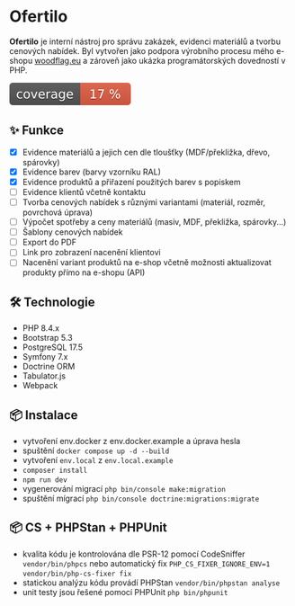 # Ofertilo

**Ofertilo** je interní nástroj pro správu zakázek, evidenci materiálů a tvorbu cenových nabídek. Byl vytvořen jako podpora výrobního procesu mého e-shopu [woodflag.eu](https://woodflag.eu) a zároveň jako ukázka programátorských dovedností v PHP.

![Coverage](https://github.com/BigOHenry/ofertilo/blob/image-data/coverage.svg)

## ✨ Funkce
- [x] Evidence materiálů a jejich cen dle tloušťky (MDF/překližka, dřevo, spárovky)
- [x] Evidence barev (barvy vzorníku RAL)
- [x] Evidence produktů a přiřazení použitých barev s popiskem
- [ ] Evidence klientů včetně kontaktu
- [ ] Tvorba cenových nabídek s různými variantami (materiál, rozměr, povrchová úprava)
- [ ] Výpočet spotřeby a ceny materiálů (masiv, MDF, překližka, spárovky...)
- [ ] Šablony cenových nabídek
- [ ] Export do PDF
- [ ] Link pro zobrazení nacenění klientovi
- [ ] Nacenění variant produktů na e-shop včetně možnosti aktualizovat produkty přímo na e-shopu (API)

## 🛠️ Technologie
- PHP 8.4.x
- Bootstrap 5.3
- PostgreSQL 17.5
- Symfony 7.x
- Doctrine ORM
- Tabulator.js
- Webpack

## 📦 Instalace

- vytvoření env.docker z env.docker.example a úprava hesla
- spuštění `docker compose up -d --build`
- vytvoření `env.local` z `env.local.example`
- `composer install`
- `npm run dev`
- vygenerování migrací `php bin/console make:migration`
- spuštění mígrací `php bin/console doctrine:migrations:migrate`

## 📦 CS + PHPStan + PHPUnit

- kvalita kódu je kontrolována dle PSR-12 pomocí CodeSniffer `vendor/bin/phpcs` nebo automatický fix `PHP_CS_FIXER_IGNORE_ENV=1 vendor/bin/php-cs-fixer fix`
- statickou analýzu kódu provádí PHPStan `vendor/bin/phpstan analyse`
- unit testy jsou řešené pomocí PHPUnit `php bin/phpunit`
